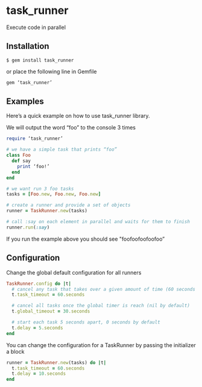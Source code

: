 # task_runner

Execute code in parallel

## Installation

```
$ gem install task_runner
```

or place the following line in Gemfile

```ruby
gem ‘task_runner’
```

## Examples

Here’s a quick example on how to use task_runner library.

We will output the word “foo” to the console 3 times

```ruby
require ‘task_runner’

# we have a simple task that prints “foo”
class Foo
  def say
    print ‘foo!’
  end
end

# we want run 3 foo tasks
tasks = [Foo.new, Foo.new, Foo.new]

# create a runner and provide a set of objects
runner = TaskRunner.new(tasks)

# call :say on each element in parallel and waits for them to finish
runner.run(:say)
```

If you run the example above you should see "foofoofoofoofoo”

## Configuration

Change the global default configuration for all runners

```ruby
TaskRunner.config do |t|
  # cancel any task that takes over a given amount of time (60 seconds by default)
  t.task_timeout = 60.seconds

  # cancel all tasks once the global timer is reach (nil by default)
  t.global_timeout = 30.seconds

  # start each task 5 seconds apart, 0 seconds by default
  t.delay = 5.seconds
end
```

You can change the configuration for a TaskRunner by passing the initializer a block

```ruby
runner = TaskRunner.new(tasks) do |t|
  t.task_timeout = 60.seconds
  t.delay = 10.seconds
end
```
